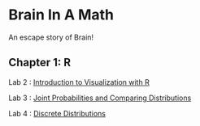 # Brain In A Math

An escape story of Brain!

## Chapter 1: R

Lab 2
: [Introduction to Visualization with R](Lab2_Read_Cleaned_Plotted.html)

Lab 3
: [Joint Probabilities and Comparing Distributions](Lab-3_Data_Vizualization.html)

Lab 4
: [Discrete Distributions](Lab-4_Data_Vizualization.html)
